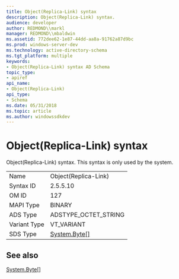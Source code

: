 ```yaml
---
title: Object(Replica-Link) syntax
description: Object(Replica-Link) syntax.
audience: developer
author: REDMOND\\markl
manager: REDMOND\\mbaldwin
ms.assetid: 772dee62-1e87-44dd-aa8a-91762a87d9bc
ms.prod: windows-server-dev
ms.technology: active-directory-schema
ms.tgt_platform: multiple
keywords:
- Object(Replica-Link) syntax AD Schema
topic_type:
- apiref
api_name:
- Object(Replica-Link)
api_type:
- Schema
ms.date: 05/31/2018
ms.topic: article
ms.author: windowssdkdev
---
```


# Object(Replica-Link) syntax

Object(Replica-Link) syntax. This syntax is only used by the system.



|              |                                                                   |
|--------------|-------------------------------------------------------------------|
| Name         | Object(Replica-Link)                                              |
| Syntax ID    | 2.5.5.10                                                          |
| OM ID        | 127                                                               |
| MAPI Type    | BINARY                                                            |
| ADS Type     | ADSTYPE\_OCTET\_STRING                                            |
| Variant Type | VT\_VARIANT                                                       |
| SDS Type     | [System.Byte\[\]](http://go.microsoft.com/fwlink/p/?linkid=83861) |



## See also

<dl> <dt>

[System.Byte\[\]](http://go.microsoft.com/fwlink/p/?linkid=83861)
</dt> </dl>

 

 




